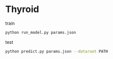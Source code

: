 # Thyroid

train

```sh
python run_model.py params.json
```

test

```sh
python predict.py params.json --dataroot PATH